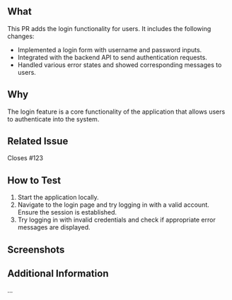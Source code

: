 ## What
This PR adds the login functionality for users. It includes the following changes:
- Implemented a login form with username and password inputs.
- Integrated with the backend API to send authentication requests.
- Handled various error states and showed corresponding messages to users.

## Why
The login feature is a core functionality of the application that allows users to authenticate into the system.

## Related Issue
Closes #123

## How to Test
1. Start the application locally.
2. Navigate to the login page and try logging in with a valid account. Ensure the session is established.
3. Try logging in with invalid credentials and check if appropriate error messages are displayed.

## Screenshots

## Additional Information
...